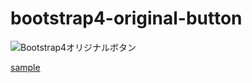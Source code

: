 # bootstrap4-original-button
![Bootstrap4オリジナルボタン](https://github.com/8586kanchenjunga/bootstrap4-original-button/assets/42660271/dad316d3-6351-4a52-a1fb-42ed7f43b2fe)

[sample](https://8586kanchenjunga.github.io/bootstrap4-original-button/)
